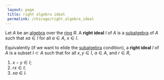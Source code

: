 ```yaml
---
 layout: page
 title: right algebra ideal
 permalink: /chicago/right_algebra_ideal
---
```

Let $A$ be an [algebra](https://mathgloss.github.io/MathGloss/chicago/algebra_over_a_field) over the [ring](https://mathgloss.github.io/MathGloss/chicago/ring) $R$. A **right ideal** $I$ of $A$ is a [subalgebra](https://mathgloss.github.io/MathGloss/chicago/subalgebra) of $A$ such that $xa\in I$ for all $a\in A$, $x\in I$. 

Equivalently (if we want to elide the [subalgebra](https://mathgloss.github.io/MathGloss/chicago/subalgebra) condition), a **right ideal** $I$ of $A$ is a subset $I\subset A$ such that for all $x,y\in I$, $a\in A$, and $r\in R$,
1. $x-y\in I$;
2. $rx\in I$;
3. $xa\in I$. 
